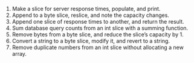 1. Make a slice for server response times, populate, and
print.
2. Append to a byte slice, reslice, and note the capacity
changes.
3. Append one slice of response times to another, and
return the result.
4. Sum database query counts from an int slice with a
summing function.
5. Remove bytes from a byte slice, and reduce the slice’s
capacity by 1.
6. Convert a string to a byte slice, modify it, and revert to
a string.
7. Remove duplicate numbers from an int slice without
allocating a new array.
